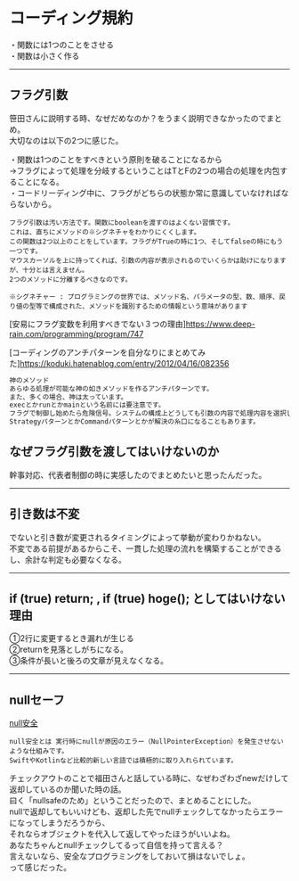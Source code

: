 # コーディング規約

・関数には1つのことをさせる  
・関数は小さく作る  

---

## フラグ引数

笹田さんに説明する時、なぜだめなのか？をうまく説明できなかったのでまとめ。  
大切なのは以下の2つに感じた。  

・関数は1つのことをすべきという原則を破ることになるから  
→フラグによって処理を分岐するということはTとFの2つの場合の処理を内包することになる。  
・コードリーディング中に、フラグがどちらの状態か常に意識していなければならないから。  

``` txt:クリーンコード、フラグ引数
フラグ引数は汚い方法です。関数にbooleanを渡すのはよくない習慣です。
これは、直ちにメソッドの※シグネチャをわかりにくくします。
この関数は2つ以上のことをしています。フラグがTrueの時に1つ、そしてfalseの時にもう一つです。
マウスカーソルを上に持ってくれば、引数の内容が表示されるのでいくらかは助けになりますが、十分とは言えません。
2つのメソッドに分離するべきなのです。

※シグネチャー : プログラミングの世界では、メソッド名、パラメータの型、数、順序、戻り値の型等で構成された、メソッドを識別するための情報という意味があります  
```

[安易にフラグ変数を利用すべきでない３つの理由]<https://www.deep-rain.com/programming/program/747>  

[コーディングのアンチパターンを自分なりにまとめてみた]<https://koduki.hatenablog.com/entry/2012/04/16/082356>  

``` txt
神のメソッド
あらゆる処理が可能な神の如きメソッドを作るアンチパターンです。
また、多くの場合、神は太っています。
execとかrunとかmainという名前には要注意です。
フラグで制御し始めたら危険信号。システムの構成上どうしても引数の内容で処理内容を選択したいときは、ハンドリングだけを対象メソッドにさせて具体的な処理は別なメソッドにしましょう。
StrategyパターンとかCommandパターンとかが解決の糸口になることもあります。
```

## なぜフラグ引数を渡してはいけないのか

幹事対応、代表者制御の時に実感したのでまとめたいと思ったんだった。

---

## 引き数は不変

でないと引き数が変更されるタイミングによって挙動が変わりかねない。  
不変である前提があるからこそ、一貫した処理の流れを構築することができるし、余計な判定も必要なくなる。  

---

## if (true) return; , if (true) hoge(); としてはいけない理由

①2行に変更するとき漏れが生じる  
②returnを見落としがちになる。  
③条件が長いと後ろの文章が見えなくなる。  

---

## nullセーフ

[null安全](https://relearn-java.com/null-safe/)  

``` TXT
null安全とは 実行時にnullが原因のエラー（NullPointerException）を発生させないような仕組みです。  
SwiftやKotlinなど比較的新しい言語では積極的に取り入れられています。  
```

チェックアウトのことで福田さんと話している時に、なぜわざわざnewだけして返却しているのか聞いた時の話。  
曰く「nullsafeのため」ということだったので、まとめることにした。  
nullで返却してもいいけども、返却した先でnullチェックしてなかったらエラーになってしまうだろうから、  
それならオブジェクトを代入して返してやったほうがいいよね。  
あなたちゃんとnullチェックしてるって自信を持って言える？  
言えないなら、安全なプログラミングをしておいて損はないでしょ。  
って感じだった。  
